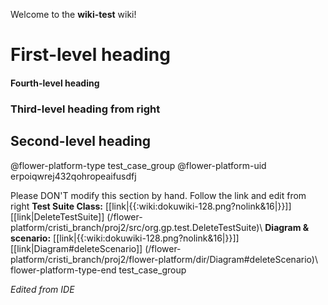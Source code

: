 Welcome to the **wiki-test** wiki!
# First-level heading #
#### Fourth-level heading ####
### Third-level heading from right ###
## Second-level heading ##

@flower-platform-type test_case_group
@flower-platform-uid erpoiqwrej432qohropeaifusdfj

Please DON'T modify this section by hand. Follow the link and edit from right
<note>
**Test Suite Class:** [[link|{{:wiki:dokuwiki-128.png?nolink&16|}}]] [[link|DeleteTestSuite]] (/flower-platform/cristi_branch/proj2/src/org.gp.test.DeleteTestSuite)\\
**Diagram & scenario:** [[link|{{:wiki:dokuwiki-128.png?nolink&16|}}]] [[link|Diagram#deleteScenario]] (/flower-platform/cristi_branch/proj2/flower-platform/dir/Diagram#deleteScenario)\\
</note>
flower-platform-type-end test_case_group 

_Edited from IDE_